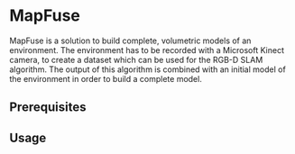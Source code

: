 # MapFuse
MapFuse is a solution to build complete, volumetric models of an environment. The environment has to be recorded with a Microsoft Kinect camera, to create a dataset which can be used for the RGB-D SLAM algorithm. The output of this algorithm is combined with an initial model of the environment in order to build a complete model.

## Prerequisites

## Usage
